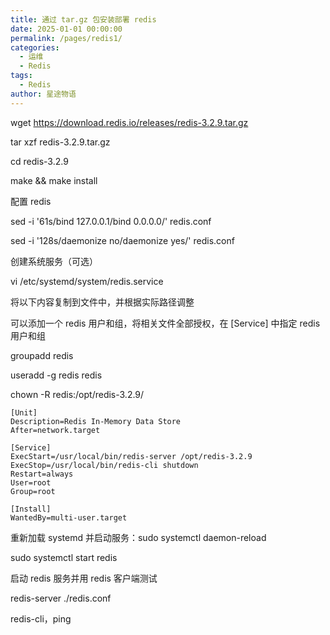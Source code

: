 ```yaml
---
title: 通过 tar.gz 包安装部署 redis
date: 2025-01-01 00:00:00
permalink: /pages/redis1/
categories:
  - 运维
  - Redis
tags:
  - Redis
author: 星途物语
---
```

wget https://download.redis.io/releases/redis-3.2.9.tar.gz

tar xzf redis-3.2.9.tar.gz

cd redis-3.2.9

make && make install



配置 redis

sed -i '61s/bind 127.0.0.1/bind 0.0.0.0/' redis.conf

sed -i '128s/daemonize no/daemonize yes/' redis.conf



创建系统服务（可选）

vi /etc/systemd/system/redis.service

将以下内容复制到文件中，并根据实际路径调整

可以添加一个 redis 用户和组，将相关文件全部授权，在 [Service] 中指定 redis 用户和组

groupadd redis

useradd -g redis redis

chown -R redis:/opt/redis-3.2.9/

```shell
[Unit]
Description=Redis In-Memory Data Store
After=network.target

[Service]
ExecStart=/usr/local/bin/redis-server /opt/redis-3.2.9
ExecStop=/usr/local/bin/redis-cli shutdown
Restart=always
User=root
Group=root

[Install]
WantedBy=multi-user.target
```

重新加载 systemd 并启动服务：sudo systemctl daemon-reload

sudo systemctl start redis



启动 redis 服务并用 redis 客户端测试

redis-server ./redis.conf

redis-cli，ping